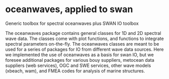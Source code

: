 # oceanwaves, applied to swan
Generic toolbox for spectral oceanwaves plus SWAN IO toolbox

The oceanwaves package contains general classes for 1D and 2D spectral wave data.
The classes come with plot functions, and functions to integrate spectral parameters
on-the-fly. The oceanwaves classes are meant to be used for a series of packages for IO
from different wave data sources. Here we implemented the use of oceanwaves as a basis for 
swan IO, but we foresee additional packages for various bouy suppliers, metocean 
data suppliers (web services), OGC and SWE services, other wave models (xbeach, wam), 
and FMEA codes for analysis of marine structures.
